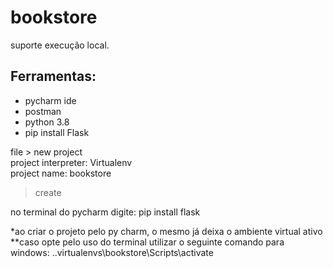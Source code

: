 # bookstore
suporte execução local.<br>

## Ferramentas:
* pycharm ide
* postman
* python 3.8
* pip install Flask

file > new project <br>
project interpreter: Virtualenv <br>
project name: bookstore <br>
> create <br>

no terminal do pycharm digite: pip install flask <br>

*ao criar o projeto pelo py charm, o mesmo já deixa o ambiente virtual ativo <br>
**caso opte pelo uso do terminal utilizar o seguinte comando para windows: .\.virtualenvs\bookstore\Scripts\activate <br>
